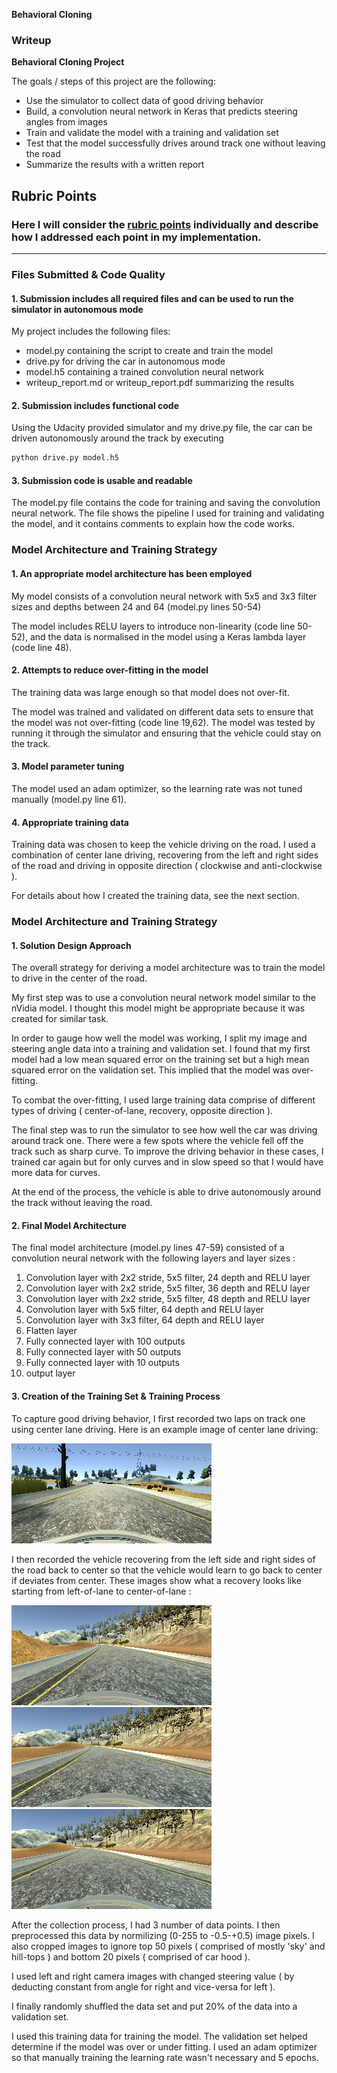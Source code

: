**Behavioral Cloning** 

### Writeup

**Behavioral Cloning Project**

The goals / steps of this project are the following:
* Use the simulator to collect data of good driving behavior
* Build, a convolution neural network in Keras that predicts steering angles from images
* Train and validate the model with a training and validation set
* Test that the model successfully drives around track one without leaving the road
* Summarize the results with a written report


[//]: # (Image References)

[image2]: ./examples/center.jpg "center"
[image3]: ./examples/l1.jpg "Recovery Image"
[image4]: ./examples/l2.jpg "Recovery Image"
[image5]: ./examples/l3.jpg "Recovery Image"
## Rubric Points
### Here I will consider the [rubric points](https://review.udacity.com/#!/rubrics/432/view) individually and describe how I addressed each point in my implementation.  

---
### Files Submitted & Code Quality

#### 1. Submission includes all required files and can be used to run the simulator in autonomous mode

My project includes the following files:
* model.py containing the script to create and train the model
* drive.py for driving the car in autonomous mode
* model.h5 containing a trained convolution neural network 
* writeup_report.md or writeup_report.pdf summarizing the results

#### 2. Submission includes functional code
Using the Udacity provided simulator and my drive.py file, the car can be driven autonomously around the track by executing 
```sh
python drive.py model.h5
```

#### 3. Submission code is usable and readable

The model.py file contains the code for training and saving the convolution neural network. The file shows the pipeline I used for training and validating the model, and it contains comments to explain how the code works.

### Model Architecture and Training Strategy

#### 1. An appropriate model architecture has been employed

My model consists of a convolution neural network with 5x5 and 3x3 filter sizes and depths between 24 and 64 (model.py lines 50-54) 

The model includes RELU layers to introduce non-linearity (code line 50-52), and the data is normalised in the model using a Keras lambda layer (code line 48). 

#### 2. Attempts to reduce over-fitting in the model

The training data was large enough so that model does not over-fit. 

The model was trained and validated on different data sets to ensure that the model was not over-fitting (code line 19,62). The model was tested by running it through the simulator and ensuring that the vehicle could stay on the track.

#### 3. Model parameter tuning

The model used an adam optimizer, so the learning rate was not tuned manually (model.py line 61).

#### 4. Appropriate training data

Training data was chosen to keep the vehicle driving on the road. I used a combination of center lane driving, recovering from the left and right sides of the road and driving in opposite direction ( clockwise and anti-clockwise ).

For details about how I created the training data, see the next section. 

### Model Architecture and Training Strategy

#### 1. Solution Design Approach

The overall strategy for deriving a model architecture was to train the model to drive in the center of the road.

My first step was to use a convolution neural network model similar to the nVidia model. I thought this model might be appropriate because it was created for similar task.

In order to gauge how well the model was working, I split my image and steering angle data into a training and validation set. I found that my first model had a low mean squared error on the training set but a high mean squared error on the validation set. This implied that the model was over-fitting. 

To combat the over-fitting, I used large training data comprise of different types of driving ( center-of-lane, recovery, opposite direction ).

The final step was to run the simulator to see how well the car was driving around track one. There were a few spots where the vehicle fell off the track such as sharp curve. To improve the driving behavior in these cases, I trained car again but for only curves and in slow speed so that I would have more data for curves.

At the end of the process, the vehicle is able to drive autonomously around the track without leaving the road.

#### 2. Final Model Architecture

The final model architecture (model.py lines 47-59) consisted of a convolution neural network with the following layers and layer sizes :

 1. Convolution layer with 2x2 stride, 5x5 filter, 24 depth and RELU layer
 2. Convolution layer with 2x2 stride, 5x5 filter, 36 depth and RELU layer
 3. Convolution layer with 2x2 stride, 5x5 filter, 48 depth and RELU layer
 4. Convolution layer with 5x5 filter, 64 depth and RELU layer
 5. Convolution layer with 3x3 filter, 64 depth and RELU layer
 6. Flatten layer
 7. Fully connected layer with 100 outputs
 8. Fully connected layer with 50 outputs
 9. Fully connected layer with 10 outputs
 10. output layer

#### 3. Creation of the Training Set & Training Process

To capture good driving behavior, I first recorded two laps on track one using center lane driving. Here is an example image of center lane driving:

![image2]

I then recorded the vehicle recovering from the left side and right sides of the road back to center so that the vehicle would learn to go back to center if deviates from center. These images show what a recovery looks like starting from left-of-lane to center-of-lane :

![image3]
![image4]
![image5]

After the collection process, I had 3 number of data points. I then preprocessed this data by normilizing (0-255 to -0.5-+0.5) image pixels.
I also cropped images to ignore top 50 pixels ( comprised of mostly 'sky' and hill-tops ) and bottom 20 pixels ( comprised of car hood ).

I used left and right camera images with changed steering value ( by deducting constant from angle for right and vice-versa for left ).

I finally randomly shuffled the data set and put 20% of the data into a validation set. 

I used this training data for training the model. The validation set helped determine if the model was over or under fitting. I used an adam optimizer so that manually training the learning rate wasn't necessary and 5 epochs.

